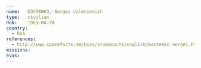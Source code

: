 ```yaml
---
name:	KOSTENKO, Sergei Valerievich
type:	civilian
dob:	1963-04-20
country:
  - RUS
references:
  - http://www.spacefacts.de/bios/cosmonauts/english/kostenko_sergei.htm
missions:
evas:
---
```


